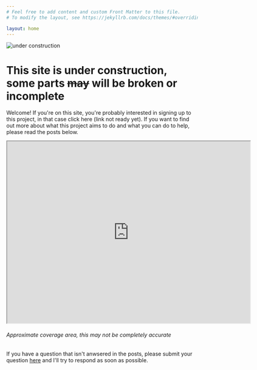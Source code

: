```yaml
---
# Feel free to add content and custom Front Matter to this file.
# To modify the layout, see https://jekyllrb.com/docs/themes/#overriding-theme-defaults

layout: home
---
```

![under construction](http://www.animatedgif.net/underconstruction/5consbar2_e0.gif) <br>
# This site is under construction, some parts ~~may~~ will be broken or incomplete

Welcome! If you're on this site, you're probably interested in signing up to this project, in that case click here (link not ready yet). If you want to find out more about what this project aims to do and what you can do to help, please read the posts below.

<iframe src="https://www.google.com/maps/d/embed?mid=1BSnFlhzaZdDQFk7q5WICiFYtUMjdEt1s" width="640" height="480"></iframe>

###### Approximate coverage area, this may not be completely accurate


If you have a question that isn't anwsered in the posts, please submit your question [here](https://forms.office.com/r/aHCuBpgdgB) and I'll try to respond as soon as possible.